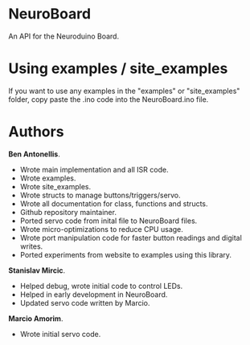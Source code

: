 # NeuroBoard
An API for the Neuroduino Board.

# Using examples / site_examples

If you want to use any examples in the "examples" or "site_examples" folder, copy paste the .ino code
into the NeuroBoard.ino file.

# Authors

**Ben Antonellis**.

- Wrote main implementation and all ISR code.
- Wrote examples.
- Wrote site_examples.
- Wrote structs to manage buttons/triggers/servo.
- Wrote all documentation for class, functions and structs.
- Github repository maintainer.
- Ported servo code from inital file to NeuroBoard files.
- Wrote micro-optimizations to reduce CPU usage.
- Wrote port manipulation code for faster button readings and digital writes.
- Ported experiments from website to examples using this library.

**Stanislav Mircic**.

- Helped debug, wrote initial code to control LEDs.
- Helped in early development in NeuroBoard.
- Updated servo code written by Marcio.

**Marcio Amorim**.

- Wrote initial servo code.
